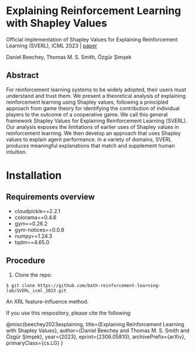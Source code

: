 # Explaining Reinforcement Learning with Shapley Values

Official implementation of Shapley Values for Explaining Reinforcement Learning (SVERL), ICML 2023 | [paper](https://arxiv.org/abs/2306.05810)

Daniel Beechey, Thomas M. S. Smith, Özgür Şimşek

## Abstract

For reinforcement learning systems to be widely adopted, their users must understand and trust them. We present a theoretical analysis of explaining reinforcement learning using Shapley values, following a principled approach from game theory for identifying the contribution of individual players to the outcome of a cooperative game. We call this general framework Shapley Values for Explaining Reinforcement Learning (SVERL). Our analysis exposes the limitations of earlier uses of Shapley values in reinforcement learning. We then develop an approach that uses Shapley values to explain agent performance. In a variety of domains, SVERL produces meaningful explanations that match and supplement human intuition.

# Installation

## Requirements overview

- cloudpickle==2.2.1
- colorama==0.4.6
- gym==0.26.2
- gym-notices==0.0.8
- numpy==1.24.3
- tqdm==4.65.0

## Procedure

1. Clone the repo:

`$ git clone https://github.com/bath-reinforcement-learning-lab/SVERL_icml_2023.git`


An XRL feature-influence method.

If you use this respository, please cite the following:

@misc{beechey2023explaining,
      title={Explaining Reinforcement Learning with Shapley Values}, 
      author={Daniel Beechey and Thomas M. S. Smith and Özgür Şimşek},
      year={2023},
      eprint={2306.05810},
      archivePrefix={arXiv},
      primaryClass={cs.LG}
}
